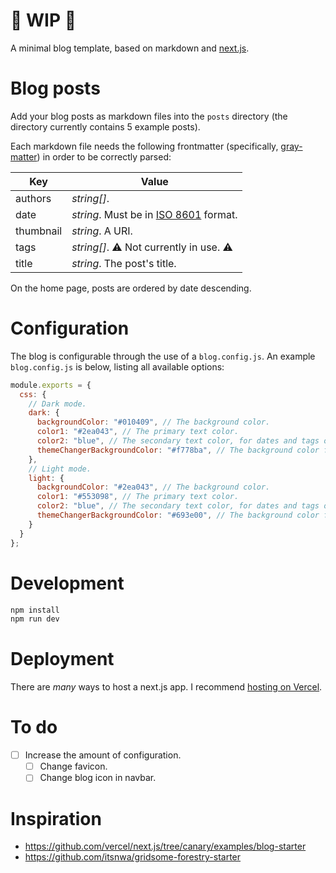 # 🚧 WIP 🚧

A minimal blog template, based on markdown and [next.js](https://nextjs.org/).

# Blog posts

Add your blog posts as markdown files into the `posts` directory (the directory currently contains 5 example posts).

Each markdown file needs the following frontmatter (specifically, [gray-matter](https://github.com/jonschlinkert/gray-matter)) in order to be correctly parsed:

Key | Value
--- | ----
authors | _string[]_.
date | _string_. Must be in [ISO 8601](https://en.wikipedia.org/wiki/ISO_8601) format.
thumbnail | _string_. A URI.
tags | _string[]_. ⚠️ Not currently in use. ⚠️
title | _string_. The post's title.

On the home page, posts are ordered by date descending.

# Configuration

The blog is configurable through the use of a `blog.config.js`. An example `blog.config.js` is below, listing all available options:

```javascript
module.exports = {
  css: {
    // Dark mode.
    dark: {
      backgroundColor: "#010409", // The background color.
      color1: "#2ea043", // The primary text color.
      color2: "blue", // The secondary text color, for dates and tags on the home page.
      themeChangerBackgroundColor: "#f778ba", // The background color for the theme changer.
    },
    // Light mode.
    light: {
      backgroundColor: "#2ea043", // The background color.
      color1: "#553098", // The primary text color.
      color2: "blue", // The secondary text color, for dates and tags on the home page.
      themeChangerBackgroundColor: "#693e00", // The background color for the theme changer.
    }
  }
};
```

# Development

```bash
npm install
npm run dev
```

# Deployment

There are _many_ ways to host a next.js app. I recommend [hosting on Vercel](https://vercel.com/docs/next.js/overview).

# To do

- [ ] Increase the amount of configuration.
  - [ ] Change favicon.
  - [ ] Change blog icon in navbar.

# Inspiration

- https://github.com/vercel/next.js/tree/canary/examples/blog-starter
- https://github.com/itsnwa/gridsome-forestry-starter

